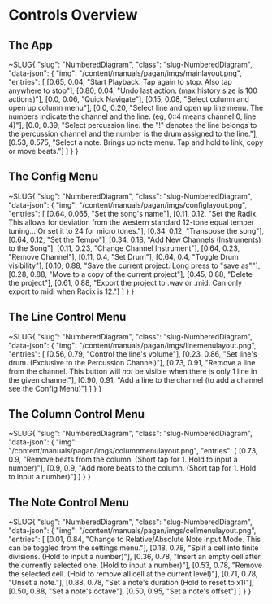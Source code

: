 # Controls Overview
## The App

~SLUG{
    "slug": "NumberedDiagram",
    "class": "slug-NumberedDiagram",
    "data-json": {
        "img": "/content/manuals/pagan/imgs/mainlayout.png",
        "entries": [
            [0.65, 0.04, "Start Playback. Tap again to stop. Also tap anywhere to stop"],
            [0.80, 0.04, "Undo last action. (max history size is 100 actions)"],
            [0.0, 0.06, "Quick Navigate"],
            [0.15, 0.08, "Select column and open up column menu"],
            [0.0, 0.20, "Select line and open up line menu. The numbers indicate the channel and the line. (eg, 0::4 means channel 0, line 4)"],
            [0.0, 0.39, "Select percussion line. the \"!\" denotes the line belongs to the percussion channel and the number is the drum assigned to the line."],
            [0.53, 0.575, "Select a note. Brings up note menu. Tap and hold to link, copy or move beats."]
        ]
    }
}

## The Config Menu

~SLUG{
    "slug": "NumberedDiagram",
    "class": "slug-NumberedDiagram",
    "data-json": {
        "img": "/content/manuals/pagan/imgs/configlayout.png",
        "entries": [
            [0.64, 0.065, "Set the song's name"],
            [0.11, 0.12, "Set the Radix. This allows for deviation from the western standard 12-tone equal temper tuning... Or set it to 24 for micro tones."],
            [0.34, 0.12, "Transpose the song"],
            [0.64, 0.12, "Set the Tempo"],
            [0.34, 0.18, "Add New Channels (Instruments) to the Song"],
            [0.11, 0.23, "Change Channel Instrument"],
            [0.64, 0.23, "Remove Channel"],
            [0.11, 0.4, "Set Drum"],
            [0.64, 0.4, "Toggle Drum visibility"],
            [0.10, 0.88, "Save the current project. Long press to \"save as\""],
            [0.28, 0.88, "Move to a copy of the current project"],
            [0.45, 0.88, "Delete the project"],
            [0.61, 0.88, "Export the project to .wav or .mid. Can only export to midi when Radix is 12."]
        ]
    }
}

## The Line Control Menu

~SLUG{
    "slug": "NumberedDiagram",
    "class": "slug-NumberedDiagram",
    "data-json": {
        "img": "/content/manuals/pagan/imgs/linemenulayout.png",
        "entries": [
            [0.56, 0.79, "Control the line's volume"],
            [0.23, 0.86, "Set line's drum. (Exclusive to the Percussion Channel)"],
            [0.73, 0.91, "Remove a line from the channel. This button will *not* be visible when there is only 1 line in the given channel"],
            [0.90, 0.91, "Add a line to the channel (to add a channel see the Config Menu)"]
        ]
    }
}

## The Column Control Menu

~SLUG{
    "slug": "NumberedDiagram",
    "class": "slug-NumberedDiagram",
    "data-json": {
        "img": "/content/manuals/pagan/imgs/columnmenulayout.png",
        "entries": [
            [0.73, 0.9, "Remove beats from the column. (Short tap for 1. Hold to input a number)"],
            [0.9, 0.9, "Add more beats to the column. (Short tap for 1. Hold to input a number)"]
        ]
    }
}

## The Note Control Menu

~SLUG{
    "slug": "NumberedDiagram",
    "class": "slug-NumberedDiagram",
    "data-json": {
        "img": "/content/manuals/pagan/imgs/cellmenulayout.png",
        "entries": [
            [0.01, 0.84, "Change to Relative/Absolute Note Input Mode. This can be toggled from the settings menu."],
            [0.18, 0.78, "Split a cell into finite divisions. (Hold to input a number)"],
            [0.36, 0.78, "Insert an empty cell after the currently selected one. (Hold to input a number)"],
            [0.53, 0.78, "Remove the selected cell. (Hold to remove all cell at the current level)"],
            [0.71, 0.78, "Unset a note."],
            [0.88, 0.78, "Set a note's duration (Hold to reset to x1)"],
            [0.50, 0.88, "Set a note's octave"],
            [0.50, 0.95, "Set a note's offset"]
        ]
    }
}



